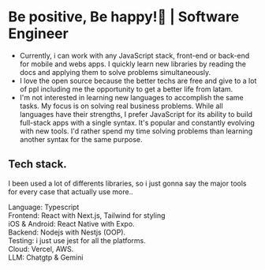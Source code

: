 
<h1 align="start" >Be positive, Be happy!🌱 | Software Engineer </h1>

<ul>
  <li>Currently, i can work with any JavaScript stack, front-end or back-end for mobile and webs apps. I quickly learn new libraries by reading the docs and applying them to solve problems simultaneously.</li>
  <li>I love the open source because the better techs are free and give to a lot of ppl including me the opportunity to get a better life from latam.
</li>
  </li>
  <li>
 I'm not interested in learning new languages to accomplish the same tasks. My focus is on solving real business problems. While all languages have their strengths, I prefer JavaScript for its ability to build full-stack apps with a single syntax. It's popular and constantly evolving with new tools. I'd rather spend my time solving problems than learning another syntax for the same purpose.
</li>
</ul>

<h2>Tech stack.</h2>

 I been used a lot of differents libraries, so i just gonna say the major tools for every case that actually use more..

 Language: Typescript 
 <br/>
 Frontend: React with Next.js, Tailwind for styling
<br/>
 iOS & Android: React Native with Expo.
<br/>
 Backend: Nodejs with Nestjs (OOP).
<br/>
 Testing:  i just use jest for all the platforms.
<br/>
 Cloud: Vercel, AWS.
<br/>
 LLM: Chatgtp & Gemini

 
